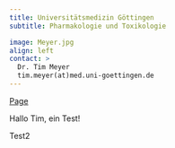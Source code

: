 ```yaml
---
title: Universitätsmedizin Göttingen
subtitle: Pharmakologie und Toxikologie

image: Meyer.jpg
align: left
contact: >
  Dr. Tim Meyer
  tim.meyer(at)med.uni-goettingen.de
---
```


[Page](https://pharmacology.umg.eu/research/meyer-lab/)

Hallo Tim, ein Test!


Test2
